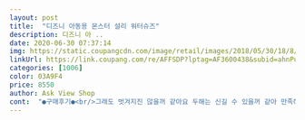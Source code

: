 ```yaml
---
layout: post 
title:  "디즈니 아동용 몬스터 설리 워터슈즈" 
description: 디즈니 아 ..
date: 2020-06-30 07:37:14 
img: https://static.coupangcdn.com/image/retail/images/2018/05/30/18/8/303fbd30-0c8b-45c8-849e-2158bcd9d5a3.jpg 
linkUrl: https://link.coupang.com/re/AFFSDP?lptag=AF3600438&subid=ahnPublicAsk&pageKey=96403397&itemId=296852384&vendorItemId=3730327743&traceid=V0-113-701192faa2d44ef1 
categories: [1006] 
color: 03A9F4 
price: 8550 
author: Ask View Shop 
cont:  "●구매후기●<br/>그래도 벗겨지진 않을꺼 같아요 두해는 신길 수 있을꺼 같아 만족해요<br/>근데 발목부분이 쪼여서 벗겨지진 않아요.<br/><br/>내년까지 신키죠 뭐.<br/>.<br/><br/>낼 워터파크 가려고 부랴부랴 폭풍검색해서 고민 고민 끝에 주문완료!! 몇주전에도 큰아들꺼 주문했는데 첫날 엄지 발가락쪽이 터져서 상품평보고 제품 꼼꼼히 살펴서 구매  아이들이 받자마자 엄청좋아라하네요 큰아이는 올 초등1학년이구요 신발사이즈 200신는데 딱 200이 내년까지 신을수있을거같아요 발볼이작고 칼발이 아니라서 여유가 있어요 둘째는 5살이구  발볼 발등 다 커요 아디다스 180신는데  혹시 몰라 한치수 크게 신기니 둘째도 여유가 있어서 내년까지 신을수 있겠더라구요.<br/>.<br/>  제발 내년까지 요상태 유지해서 꼭 신기고  싶어요 ㅋㅋ 만원도 안되는 가격이 많은 욕심이겠지만요^^ 암튼 디자인도 예쁘고 내일 잘 신어보고<br/>많이 커요.<br/><br/>발 실측사이즈는 130인데 발등이 높아서<br/>사진상 손에 잡은 만큼이 남는 부분이에요.<br/><br/>사진처럼 귀엽고 퀄도 좋아요<br/>상품평 보고 사이즈 두치수 크게 샀는데<br/>아디다스/뉴발 150신어요.<br/><br/>진짜 귀여워요.<br/><br/>평소 160신기고 발에 살집 적은 아이에요<br/>한치수만 크게 사도 될뻔 했어요.<br/><br/>후기 남겨드릴께요<br/>후기보고 두치수 크게 신겼는데 한치수크게 해도 될꺼같아요<br/>그래도 벗겨지진 않을꺼 같아요 두해는 신길 수 있을꺼 같아 만족해요<br/>근데 발목부분이 쪼여서 벗겨지진 않아요.<br/><br/>내년까지 신키죠 뭐.<br/>.<br/><br/>낼 워터파크 가려고 부랴부랴 폭풍검색해서 고민 고민 끝에 주문완료!! 몇주전에도 큰아들꺼 주문했는데 첫날 엄지 발가락쪽이 터져서 상품평보고 제품 꼼꼼히 살펴서 구매  아이들이 받자마자 엄청좋아라하네요 큰아이는 올 초등1학년이구요 신발사이즈 200신는데 딱 200이 내년까지 신을수있을거같아요 발볼이작고 칼발이 아니라서 여유가 있어요 둘째는 5살이구  발볼 발등 다 커요 아디다스 180신는데  혹시 몰라 한치수 크게 신기니 둘째도 여유가 있어서 내년까지 신을수 있겠더라구요.<br/>.<br/>  제발 내년까지 요상태 유지해서 꼭 신기고  싶어요 ㅋㅋ 만원도 안되는 가격이 많은 욕심이겠지만요^^ 암튼 디자인도 예쁘고 내일 잘 신어보고<br/>많이 커요.<br/><br/>발 실측사이즈는 130인데 발등이 높아서<br/>사진상 손에 잡은 만큼이 남는 부분이에요.<br/><br/>사진처럼 귀엽고 퀄도 좋아요<br/>상품평 보고 사이즈 두치수 크게 샀는데<br/>아디다스/뉴발 150신어요.<br/><br/>진짜 귀여워요.<br/><br/>평소 160신기고 발에 살집 적은 아이에요<br/>한치수만 크게 사도 될뻔 했어요.<br/><br/>후기 남겨드릴께요<br/>후기보고 두치수 크게 신겼는데 한치수크게 해도 될꺼같아요<br/>그래도 벗겨지진 않을꺼 같아요 두해는 신길 수 있을꺼 같아 만족해요<br/>근데 발목부분이 쪼여서 벗겨지진 않아요.<br/><br/>내년까지 신키죠 뭐.<br/>.<br/><br/>낼 워터파크 가려고 부랴부랴 폭풍검색해서 고민 고민 끝에 주문완료!! 몇주전에도 큰아들꺼 주문했는데 첫날 엄지 발가락쪽이 터져서 상품평보고 제품 꼼꼼히 살펴서 구매  아이들이 받자마자 엄청좋아라하네요 큰아이는 올 초등1학년이구요 신발사이즈 200신는데 딱 200이 내년까지 신을수있을거같아요 발볼이작고 칼발이 아니라서 여유가 있어요 둘째는 5살이구  발볼 발등 다 커요 아디다스 180신는데  혹시 몰라 한치수 크게 신기니 둘째도 여유가 있어서 내년까지 신을수 있겠더라구요.<br/>.<br/>  제발 내년까지 요상태 유지해서 꼭 신기고  싶어요 ㅋㅋ 만원도 안되는 가격이 많은 욕심이겠지만요^^ 암튼 디자인도 예쁘고 내일 잘 신어보고<br/>많이 커요.<br/><br/>발 실측사이즈는 130인데 발등이 높아서<br/>사진상 손에 잡은 만큼이 남는 부분이에요.<br/><br/>사진처럼 귀엽고 퀄도 좋아요<br/>상품평 보고 사이즈 두치수 크게 샀는데<br/>아디다스/뉴발 150신어요.<br/><br/>진짜 귀여워요.<br/><br/>평소 160신기고 발에 살집 적은 아이에요<br/>한치수만 크게 사도 될뻔 했어요.<br/><br/>후기 남겨드릴께요<br/>후기보고 두치수 크게 신겼는데 한치수크게 해도 될꺼같아요<br/>그래도 벗겨지진 않을꺼 같아요 두해는 신길 수 있을꺼 같아 만족해요<br/>근데 발목부분이 쪼여서 벗겨지진 않아요.<br/><br/>내년까지 신키죠 뭐.<br/>.<br/><br/>낼 워터파크 가려고 부랴부랴 폭풍검색해서 고민 고민 끝에 주문완료!! 몇주전에도 큰아들꺼 주문했는데 첫날 엄지 발가락쪽이 터져서 상품평보고 제품 꼼꼼히 살펴서 구매  아이들이 받자마자 엄청좋아라하네요 큰아이는 올 초등1학년이구요 신발사이즈 200신는데 딱 200이 내년까지 신을수있을거같아요 발볼이작고 칼발이 아니라서 여유가 있어요 둘째는 5살이구  발볼 발등 다 커요 아디다스 180신는데  혹시 몰라 한치수 크게 신기니 둘째도 여유가 있어서 내년까지 신을수 있겠더라구요.<br/>.<br/>  제발 내년까지 요상태 유지해서 꼭 신기고  싶어요 ㅋㅋ 만원도 안되는 가격이 많은 욕심이겠지만요^^ 암튼 디자인도 예쁘고 내일 잘 신어보고<br/>많이 커요.<br/><br/>발 실측사이즈는 130인데 발등이 높아서<br/>사진상 손에 잡은 만큼이 남는 부분이에요.<br/><br/>사진처럼 귀엽고 퀄도 좋아요<br/>상품평 보고 사이즈 두치수 크게 샀는데<br/>아디다스/뉴발 150신어요.<br/><br/>진짜 귀여워요.<br/><br/>평소 160신기고 발에 살집 적은 아이에요<br/>한치수만 크게 사도 될뻔 했어요.<br/><br/>후기 남겨드릴께요<br/>후기보고 두치수 크게 신겼는데 한치수크게 해도 될꺼같아요<br/>" 
---
```

